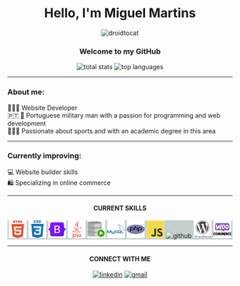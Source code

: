 <h1 align="center">Hello, I'm Miguel Martins</h1>

<div align="center">
        <img height="200em" src="https://octodex.github.com/images/privateinvestocat.jpg" alt="droidtocat">
</div>

<h3 align="center">Welcome to my GitHub</h3>

<div align="center">
  <img height="160em" src="https://github-readme-stats.vercel.app/api?username=mjrmartins&show_icons=true&theme=merko" alt="total stats">
  <img height="160em" src="https://github-readme-stats.vercel.app/api/top-langs/?username=mjrmartins&layout=compact&theme=merko" alt="top languages">
</div>

<hr>
<h3 align="left">About me:</h3>
<div>
  👨🏻‍💻 Website Developer<br>
  🇵🇹 🫡 Portuguese military man with a passion for programming and web development<br>
  🏃🏻‍♂️ Passionate about sports and with an academic degree in this area
</div>

<hr>
<h3 align="left">Currently improving:</h3>
<div>
  💻 Website builder skills<br> 🛍️ Specializing in online commerce
</div>

<hr>
<h4 align="center">CURRENT SKILLS</h4>
<div align="center" style="background-color: rgb(198, 207, 207);">
        <img height="40em" src="https://github.com/devicons/devicon/blob/master/icons/html5/html5-plain-wordmark.svg" alt="html5">
        <img height="40em" src="https://github.com/devicons/devicon/blob/master/icons/css3/css3-plain-wordmark.svg" alt="css">
        <img height="40em" src="https://raw.githubusercontent.com/devicons/devicon/ca28c779441053191ff11710fe24a9e6c23690d6/icons/bootstrap/bootstrap-original.svg" alt="bootstrap">
        <img height="40em" src="https://github.com/devicons/devicon/blob/master/icons/java/java-plain-wordmark.svg" alt="java">
        <img height="40em" src="https://raw.githubusercontent.com/devicons/devicon/ca28c779441053191ff11710fe24a9e6c23690d6/icons/sqldeveloper/sqldeveloper-original.svg" alt="sql">
        <img height="40em" src="https://github.com/devicons/devicon/blob/master/icons/mysql/mysql-plain-wordmark.svg" alt="mysql">
        <img height="40em" src="https://github.com/devicons/devicon/blob/master/icons/php/php-original.svg" alt="php">
        <img height="40em" src="https://github.com/devicons/devicon/blob/master/icons/javascript/javascript-original.svg" alt="javascript">
        <img height="40em" src="https://octodex.github.com/images/original.png" alt="github">
        <img height="40em" src="https://raw.githubusercontent.com/devicons/devicon/ca28c779441053191ff11710fe24a9e6c23690d6/icons/wordpress/wordpress-original.svg" alt="wordpress">
        <img height="40em" src="https://github.com/devicons/devicon/blob/master/icons/woocommerce/woocommerce-original-wordmark.svg" alt="woocommerce">
</div>

<hr>
<h4 align="center">CONNECT WITH ME</h4>
<div align="center">
        <a href="https://www.linkedin.com/in/miguel-martins-082a20267" target="_blank"><img src="https://img.shields.io/badge/LinkedIn-0077B5?style=for-the-badge&logo=linkedin&logoColor=white" alt="linkedin"></a>
        <a href="mailto: mj17rm@gmail.com" class="email" target="_blank"><img src="https://img.shields.io/badge/Gmail-D14836?style=for-the-badge&logo=gmail&logoColor=white" alt="gmail"></a>
</div>
